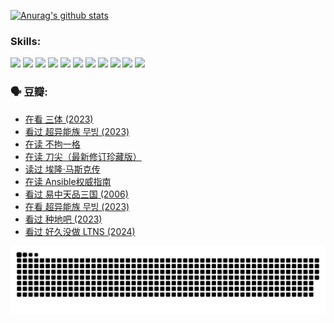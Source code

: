 
[![Anurag's github stats](https://github-readme-stats.vercel.app/api?username=w940853815)](https://github.com/anuraghazra/github-readme-stats)

### Skills:

<code><img height="32" src="https://cdn.jsdelivr.net/npm/simple-icons@v5/icons/python.svg"></code>
<code><img height="32" src="https://cdn.jsdelivr.net/npm/simple-icons@v5/icons/javascript.svg"></code>
<code><img height="32" src="https://cdn.jsdelivr.net/npm/simple-icons@v5/icons/django.svg"></code>
<code><img height="32" src="https://cdn.jsdelivr.net/npm/simple-icons@v5/icons/flask.svg"></code>
<code><img height="32" src="https://cdn.jsdelivr.net/npm/simple-icons@v5/icons/vuetify.svg"></code>
<code><img height="32" src="https://cdn.jsdelivr.net/npm/simple-icons@v5/icons/git.svg"></code>
<code><img height="32" src="https://cdn.jsdelivr.net/npm/simple-icons@v5/icons/docker.svg"></code>
<code><img height="32" src="https://cdn.jsdelivr.net/npm/simple-icons@v5/icons/postgresql.svg"></code>
<code><img height="32" src="https://cdn.jsdelivr.net/npm/simple-icons@v5/icons/elasticsearch.svg"></code>
<code><img height="32" src="https://cdn.jsdelivr.net/npm/simple-icons@v5/icons/macos.svg"></code>
<code><img height="32" src="https://cdn.jsdelivr.net/npm/simple-icons@v5/icons/linux.svg"></code>

### 🗣 豆瓣:

<!-- DOUBAN-ACTIVITIES:START -->
- [在看 三体‎ (2023)](https://www.douban.com/people/136069238/status/4558185093/?_i=11095370)
- [看过 超异能族 무빙‎ (2023)](https://www.douban.com/people/136069238/status/4556824186/?_i=11095370)
- [在读 不拘一格](https://www.douban.com/people/136069238/status/4541712161/?_i=11095370)
- [在读 刀尖（最新修订珍藏版）](https://www.douban.com/people/136069238/status/4541711339/?_i=11095370)
- [读过 埃隆·马斯克传](https://www.douban.com/people/136069238/status/4541710351/?_i=11095370)
- [在读 Ansible权威指南](https://www.douban.com/people/136069238/status/4539151450/?_i=11095370)
- [看过 易中天品三国‎ (2006)](https://www.douban.com/people/136069238/status/4529910812/?_i=11095370)
- [在看 超异能族 무빙‎ (2023)](https://www.douban.com/people/136069238/status/4527291077/?_i=11095370)
- [看过 种地吧‎ (2023)](https://www.douban.com/people/136069238/status/4527289637/?_i=11095370)
- [看过 好久没做 LTNS‎ (2024)](https://www.douban.com/people/136069238/status/4527289515/?_i=11095370)
<!-- DOUBAN-ACTIVITIES:END -->


![Snake animation](https://raw.githubusercontent.com/w940853815/w940853815/output/github-contribution-grid-snake.svg)

<!--
**w940853815/w940853815** is a ✨ _special_ ✨ repository because its `README.md` (this file) appears on your GitHub profile.

Here are some ideas to get you started:

- 🔭 I’m currently working on ...
- 🌱 I’m currently learning ...
- 👯 I’m looking to collaborate on ...
- 🤔 I’m looking for help with ...
- 💬 Ask me about ...
- 📫 How to reach me: ...
- 😄 Pronouns: ...
- ⚡ Fun fact: ...
-->
